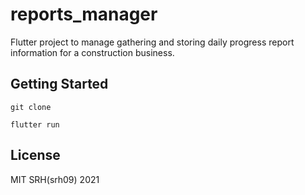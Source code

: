 # reports_manager

Flutter project to manage gathering and storing daily progress report information for a construction business.

## Getting Started

```
git clone
```

```
flutter run
```

## License
MIT SRH(srh09) 2021

